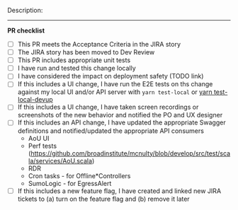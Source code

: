Description:
<!--
Replace this template with your PR description.
Please remember to keep in mind the security levels outlined in
[CONTRIBUTING.md](https://github.com/all-of-us/workbench/blob/master/.github/CONTRIBUTING.md) and to
include a risk tag of the form `[risk=no|low|moderate|severe]` in the PR title

* **no**: None
* **low**: Low chance of potential impact to, or exposure of patient data
* **moderate**: Moderate chance of potential impact to, or exposure of patient data
* **severe**: Severe chance of potential impact to, or exposure of patient data

Please also:

* Get thumbs from reviewer(s)
* Verify all tests go green, including CI tests
-->


---
**PR checklist**

- [ ] This PR meets the Acceptance Criteria in the JIRA story
- [ ] The JIRA story has been moved to Dev Review
- [ ] This PR includes appropriate unit tests
- [ ] I have run and tested this change locally
- [ ] I have considered the impact on deployment safety (TODO link)
- [ ] If this includes a UI change, I have run the E2E tests on ths change against my local UI and/or API server with `yarn test-local` or [yarn test-local-devup](https://github.com/all-of-us/workbench/blob/master/e2e/README.md#examples)
- [ ] If this includes a UI change, I have taken screen recordings or screenshots of the new behavior and notified the PO and UX designer
- [ ] If this includes an API change, I have updated the appropriate Swagger definitions and notified/updated the appropriate API consumers
  * AoU UI
  * Perf tests (https://github.com/broadinstitute/mcnulty/blob/develop/src/test/scala/services/AoU.scala)
  * RDR 
  * Cron tasks - for Offline*Controllers
  * SumoLogic - for EgressAlert 
- [ ] If this includes a new feature flag, I have created and linked new JIRA tickets to (a) turn on the feature flag and (b) remove it later
